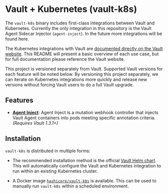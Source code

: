 # Vault + Kubernetes (vault-k8s)

The `vault-k8s` binary includes first-class integrations between Vault and
Kubernetes.  Currently the only integration in this repository is the 
Vault Agent Sidecar Injector (`agent-inject`).  In the future more integrations 
will be found here.

The Kubernetes integrations with Vault are
[documented directly on the Vault website](https://www.vaultproject.io/docs/platform/k8s/index.html).
This README will present a basic overview of each use case, but for full
documentation please reference the Vault website.

This project is versioned separately from Vault. Supported Vault versions
for each feature will be noted below. By versioning this project separately,
we can iterate on Kubernetes integrations more quickly and release new versions
without forcing Vault users to do a full Vault upgrade.

## Features

  * [**Agent Inject**](https://www.vaultproject.io/docs/platform/k8s/injector/index.html):
    Agent Inject is a mutation webhook controller that injects Vault Agent containers 
    into pods meeting specific annotation criteria.
    _(Requires Vault 1.3.1+)_

## Installation

`vault-k8s` is distributed in multiple forms:

  * The recommended installation method is the official
    [Vault Helm chart](https://github.com/hashicorp/vault-helm). This will
    automatically configure the Vault and Kubernetes integration to run within
    an existing Kubernetes cluster.

  * A Docker image [`hashicorp/vault-k8s`](https://hub.docker.com/r/hashicorp/vault-k8s) is available. This can be used to manually run `vault-k8s` within a scheduled environment.
